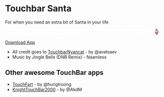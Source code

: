 # Touchbar Santa
For when you need an extra bit of Santa in your life

![](santa.gif)

[Download App](https://drive.google.com/open?id=0B41_o9aSlnSuMFVCRlV0SDBNRUU)

* All credit goes to [TouchbarNyancat][touchbar_nyancat] - by @avatsaev
* Music by Jingle Bells (DNB Remix) - Naamless

## Other awesome TouchBar apps

* [TouchFart][touchfart] - by @hungtruong
* [KnightTouchBar2000][KnightTouchBar2000] - by @AkdM

[touchbar_nyancat]: <https://github.com/avatsaev/touchbar_nyancat>
[touchfart]: <https://github.com/hungtruong/TouchFart>
[KnightTouchBar2000]: <https://github.com/AkdM/KnightTouchBar2000>
